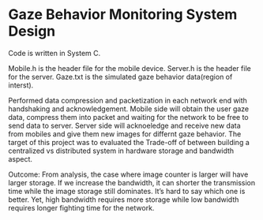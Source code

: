 # Gaze Behavior Monitoring System Design

Code is written in System C.


Mobile.h is the header file for the mobile device.
Server.h is the header file for the server.
Gaze.txt is the simulated gaze behavior data(region of interst).

Performed data compression and packetization in each network end with handshaking and acknowledgement. Mobile side will obtain the user gaze data, compress them into packet and waiting for the network to be free to send data to server. Server side will acknoeledge and receive new data from mobiles and give them new images for differnt gaze behavior. The target of this project was to evaluated the Trade-off of between building a centralized vs distributed system in hardware storage and bandwidth aspect.


Outcome: From analysis, the case where image counter is larger will have larger storage. If we increase the bandwidth, it can shorter the transmission time while the image storage still dominates. It’s hard to say which one is better. Yet, high bandwidth requires more storage while low bandwidth requires longer fighting time for the network.






